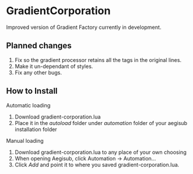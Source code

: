 GradientCorporation
===================

Improved version of Gradient Factory currently in development.


Planned changes
---------------
1. Fix so the gradient processor retains all the tags in the original lines.
2. Make it un-dependant of styles.
3. Fix any other bugs.

How to Install
--------------

Automatic loading
1. Download gradient-corporation.lua
2. Place it in the _autoload_ folder under _automation_ folder of your aegisub installation folder


Manual loading

1. Download gradient-corporation.lua to any place of your own choosing  
2. When opening Aegisub, click Automation -> Automation...
3. Click _Add_ and point it to where you saved gradient-corporation.lua.

